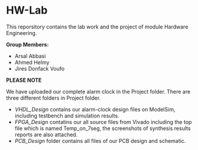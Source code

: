 # HW-Lab
This reporsitory contains the lab work and the project of module Hardware Engineering. 

**Group Members:**  

- Arsal Abbasi  
- Ahmed Helmy  
- Jires Donfack Voufo



**PLEASE NOTE**

We have uploaded our complete alarm clock in the Project folder. There are three different folders in Project folder. 
-  *VHDL_Design* contains our alarm-clock design files on ModelSim, including testbench and simulation results.
-  *FPGA_Design* contatins our all source files from Vivado including the top file which is named Temp_on_7seg, the screenshots of synthesis results reports are also attached.
-  *PCB_Design* folder contains all files of our PCB design and schematic.  
